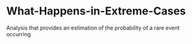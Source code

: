# What-Happens-in-Extreme-Cases
Analysis that provides an estimation of the probability of a rare event occurring
